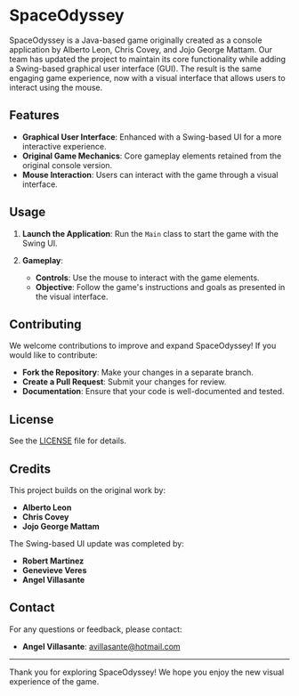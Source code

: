 # SpaceOdyssey

SpaceOdyssey is a Java-based game originally created as a console application by Alberto Leon, Chris Covey, and Jojo George Mattam. Our team has updated the project to maintain its core functionality while adding a Swing-based graphical user interface (GUI). The result is the same engaging game experience, now with a visual interface that allows users to interact using the mouse.

## Features

- **Graphical User Interface**: Enhanced with a Swing-based UI for a more interactive experience.
- **Original Game Mechanics**: Core gameplay elements retained from the original console version.
- **Mouse Interaction**: Users can interact with the game through a visual interface.

## Usage

1. **Launch the Application**:
   Run the `Main` class to start the game with the Swing UI.

2. **Gameplay**:
   - **Controls**: Use the mouse to interact with the game elements.
   - **Objective**: Follow the game's instructions and goals as presented in the visual interface.

## Contributing

We welcome contributions to improve and expand SpaceOdyssey! If you would like to contribute:
- **Fork the Repository**: Make your changes in a separate branch.
- **Create a Pull Request**: Submit your changes for review.
- **Documentation**: Ensure that your code is well-documented and tested.

## License

See the [LICENSE](https://github.com/cutiri/SpaceOdyssey-Swing?tab=CC0-1.0-1-ov-file#) file for details.

## Credits

This project builds on the original work by:
- **Alberto Leon**
- **Chris Covey**
- **Jojo George Mattam**

The Swing-based UI update was completed by:
- **Robert Martinez**
- **Genevieve Veres**
- **Angel Villasante**

## Contact

For any questions or feedback, please contact:
- **Angel Villasante**: [avillasante@hotmail.com](mailto:avillasante@hotmail.com)

---

Thank you for exploring SpaceOdyssey! We hope you enjoy the new visual experience of the game.
